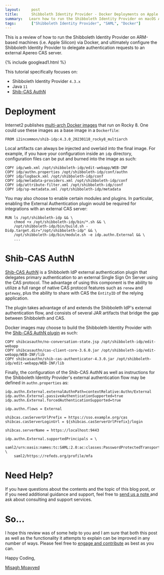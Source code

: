 ```yaml
---
layout:     post
title:      Shibboleth Identity Provider - Docker Deployments on Apple Silicon & ARM
summary:   Learn how to run the Shibboleth Identity Provider on macOS ARM-based machines and connect it to an external Apereo CAS identity provider for authentication and single sign-on.
tags:       ["Shibboleth Identity Provider", "SAML", "Docker"]
---
```


This is a review of how to run the Shibboleth Identity Provider on ARM-based machines (i.e. Apple Silicon) via Docker, and ultimately configure the Shibboleth Identity Provider to delegate authentication requests to an external Apereo CAS server.

{% include googlead1.html %}

This tutorial specifically focuses on:

- Shibboleth Identity Provider `4.3.x`
- Java `11`
- [Shib-CAS AuthN](https://github.com/Unicon/shib-cas-authn)

# Deployment

Internet2 publishes [multi-arch Docker images](https://hub.docker.com/r/i2incommon/shib-idp/tags) that run on Rocky 8. One could use these images as a base image in a `Dockerfile`:

```docker
FROM i2incommon/shib-idp:4.3.0_20230118_rocky8_multiarch
```

Local artifacts can always be injected and overlaid into the final image. For example, if you have your configuration inside an `idp` directory, configuration files can be put and burned into the image as such:

```docker
COPY idp/web.xml /opt/shibboleth-idp/edit-webapp/WEB-INF
COPY idp/authn.properties /opt/shibboleth-idp/conf/authn
COPY idp/logback.xml /opt/shibboleth-idp/conf
COPY idp/metadata-providers.xml /opt/shibboleth-idp/conf
COPY idp/attribute-filter.xml /opt/shibboleth-idp/conf
COPY idp/sp-metadata.xml /opt/shibboleth-idp/metadata
```

You may also choose to enable certain modules and plugins. In particular, enabling the External Authentication plugin would be required for integrations with an external CAS server:

```docker
RUN ls /opt/shibboleth-idp && \
    chmod +x /opt/shibboleth-idp/bin/*.sh && \
    /opt/shibboleth-idp/bin/build.sh -Didp.target.dir="/opt/shibboleth-idp" && \
    /opt/shibboleth-idp/bin/module.sh -e idp.authn.External && \
    ...
```

# Shib-CAS AuthN

[Shib-CAS AuthN](https://github.com/Unicon/shib-cas-authn) is a Shibboleth IdP external authentication plugin that delegates primary authentication to an external Single Sign On Server using the CAS protocol. The advantage of using this component is the ability to utilize a full range of native CAS protocol features such as `renew` and `gateway`, plus the ability to share with CAS the `EntityID` of the relying application.

The plugin takes advantage of and extends the Shibboleth IdP's external authentication flow, and consists of several JAR artifacts that bridge the gap between Shibboleth and CAS.

Docker images may choose to build the Shibboleth Identity Provider with the [Shib-CAS AuthN plugin](https://github.com/Unicon/shib-cas-authn/releases) as such:

```docker
COPY shibcasauthn/no-conversation-state.jsp /opt/shibboleth-idp/edit-webapp
COPY shibcasauthn/cas-client-core-3.6.0.jar /opt/shibboleth-idp/edit-webapp/WEB-INF/lib
COPY shibcasauthn/shib-cas-authenticator-4.3.0.jar /opt/shibboleth-idp/edit-webapp/WEB-INF/lib
```

Finally, the configuration of the Shib-CAS AuthN as well as instructions for the Shibboleth Identity Provider's external authentication flow may be defined in `authn.properties` as:

```properties
idp.authn.External.externalAuthnPath=contextRelative:Authn/External
idp.authn.External.passiveAuthenticationSupported=true
idp.authn.External.forcedAuthenticationSupported=true

idp.authn.flows = External

shibcas.casServerUrlPrefix = https://sso.example.org/cas
shibcas.casServerLoginUrl = ${shibcas.casServerUrlPrefix}/login

shibcas.serverName = https://localhost:9443

idp.authn.External.supportedPrincipals = \
    saml2/urn:oasis:names:tc:SAML:2.0:ac:classes:PasswordProtectedTransport, \
    saml2/https://refeds.org/profile/mfa
```

# Need Help?

If you have questions about the contents and the topic of this blog post, or if you need additional guidance and support, feel free to [send us a note ](/#contact-section-header) and ask about consulting and support services.

# So...

I hope this review was of some help to you and I am sure that both this post as well as the functionality it attempts to explain can be improved in any number of ways. Please feel free to [engage and contribute][contribguide] as best as you can.

Happy Coding,

[Misagh Moayyed](https://fawnoos.com)

[contribguide]: https://apereo.github.io/cas/developer/Contributor-Guidelines.html